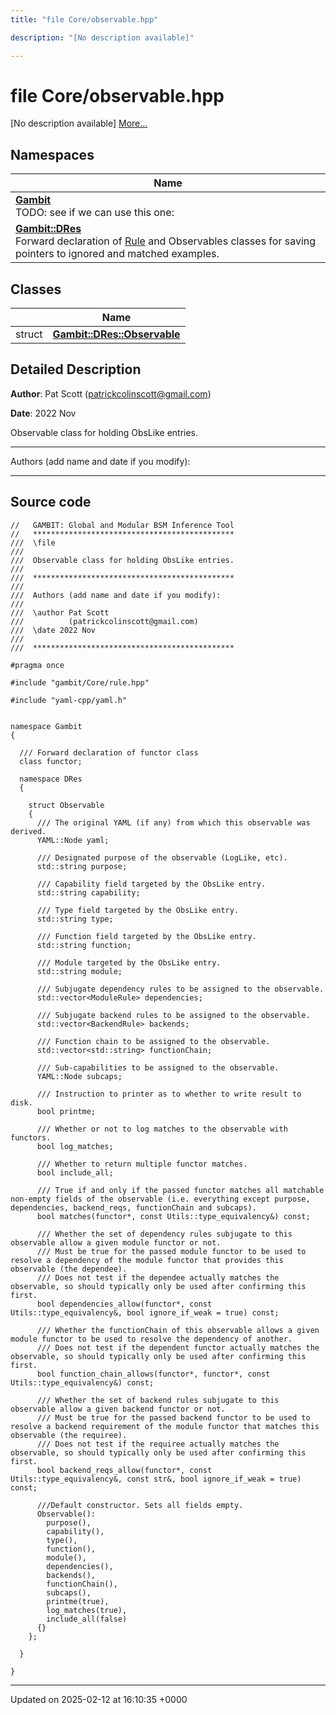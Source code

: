 ```yaml
---
title: "file Core/observable.hpp"

description: "[No description available]"

---
```


# file Core/observable.hpp

[No description available] [More...](#detailed-description)

## Namespaces

| Name           |
| -------------- |
| **[Gambit](/documentation/code/namespaces/namespacegambit/)** <br>TODO: see if we can use this one:  |
| **[Gambit::DRes](/documentation/code/namespaces/namespacegambit_1_1dres/)** <br>Forward declaration of [Rule]() and Observables classes for saving pointers to ignored and matched examples.  |

## Classes

|                | Name           |
| -------------- | -------------- |
| struct | **[Gambit::DRes::Observable](/documentation/code/classes/structgambit_1_1dres_1_1observable/)**  |

## Detailed Description


**Author**: Pat Scott ([patrickcolinscott@gmail.com](mailto:patrickcolinscott@gmail.com)) 

**Date**: 2022 Nov

Observable class for holding ObsLike entries.



------------------

Authors (add name and date if you modify):



------------------




## Source code

```
//   GAMBIT: Global and Modular BSM Inference Tool
//   *********************************************
///  \file
///
///  Observable class for holding ObsLike entries.
///
///  *********************************************
///
///  Authors (add name and date if you modify):
///
///  \author Pat Scott
///          (patrickcolinscott@gmail.com)
///  \date 2022 Nov
///
///  *********************************************

#pragma once

#include "gambit/Core/rule.hpp"

#include "yaml-cpp/yaml.h"


namespace Gambit
{

  /// Forward declaration of functor class
  class functor;

  namespace DRes
  {

    struct Observable
    {
      /// The original YAML (if any) from which this observable was derived.
      YAML::Node yaml;
 
      /// Designated purpose of the observable (LogLike, etc).
      std::string purpose;

      /// Capability field targeted by the ObsLike entry.
      std::string capability;

      /// Type field targeted by the ObsLike entry.
      std::string type;

      /// Function field targeted by the ObsLike entry.
      std::string function;

      /// Module targeted by the ObsLike entry.
      std::string module;

      /// Subjugate dependency rules to be assigned to the observable.
      std::vector<ModuleRule> dependencies;

      /// Subjugate backend rules to be assigned to the observable.
      std::vector<BackendRule> backends;

      /// Function chain to be assigned to the observable.
      std::vector<std::string> functionChain;

      /// Sub-capabilities to be assigned to the observable.
      YAML::Node subcaps;

      /// Instruction to printer as to whether to write result to disk.
      bool printme;

      /// Whether or not to log matches to the observable with functors.
      bool log_matches;

      /// Whether to return multiple functor matches.
      bool include_all;

      /// True if and only if the passed functor matches all matchable non-empty fields of the observable (i.e. everything except purpose, dependencies, backend_reqs, functionChain and subcaps).
      bool matches(functor*, const Utils::type_equivalency&) const;

      /// Whether the set of dependency rules subjugate to this observable allow a given module functor or not. 
      /// Must be true for the passed module functor to be used to resolve a dependency of the module functor that provides this observable (the dependee).
      /// Does not test if the dependee actually matches the observable, so should typically only be used after confirming this first.
      bool dependencies_allow(functor*, const Utils::type_equivalency&, bool ignore_if_weak = true) const;

      /// Whether the functionChain of this observable allows a given module functor to be used to resolve the dependency of another. 
      /// Does not test if the dependent functor actually matches the observable, so should typically only be used after confirming this first.
      bool function_chain_allows(functor*, functor*, const Utils::type_equivalency&) const;

      /// Whether the set of backend rules subjugate to this observable allow a given backend functor or not. 
      /// Must be true for the passed backend functor to be used to resolve a backend requirement of the module functor that matches this observable (the requiree).
      /// Does not test if the requiree actually matches the observable, so should typically only be used after confirming this first.
      bool backend_reqs_allow(functor*, const Utils::type_equivalency&, const str&, bool ignore_if_weak = true) const;

      ///Default constructor. Sets all fields empty.
      Observable():
        purpose(),
        capability(),
        type(),
        function(),
        module(),
        dependencies(),
        backends(),
        functionChain(),
        subcaps(),
        printme(true),
        log_matches(true),
        include_all(false)
      {}
    };

  }

}
```


-------------------------------

Updated on 2025-02-12 at 16:10:35 +0000
